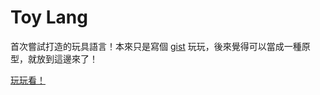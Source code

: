# Toy Lang

首次嘗試打造的玩具語言！本來只是寫個 [gist](https://gist.github.com/JustinSDK/9c38136b90137387ad3518d4e99d15ba) 玩玩，後來覺得可以當成一種原型，就放到這邊來了！

[玩玩看！](https://openhome.cc/Gossip/Computation/toy_lang/)
